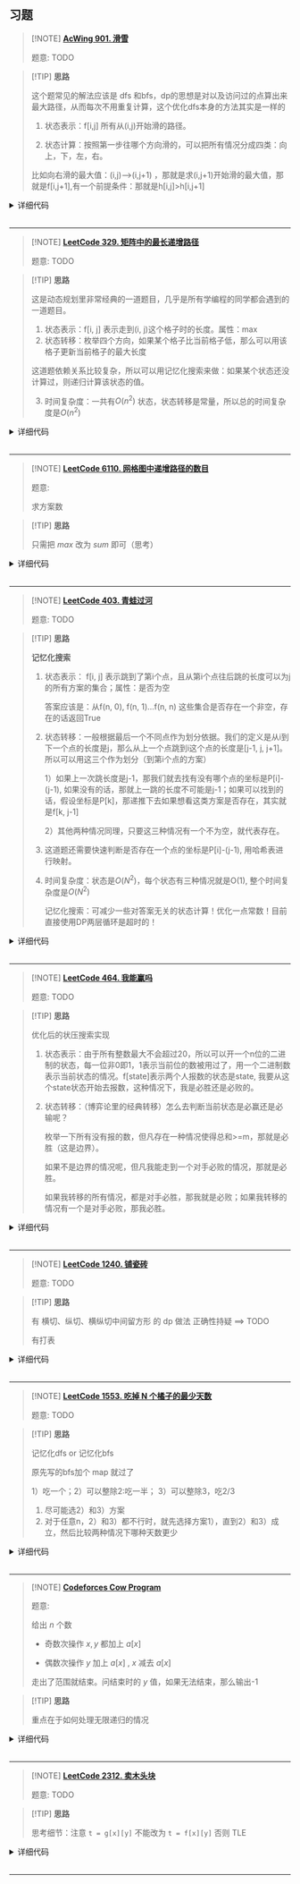 

## 习题

> [!NOTE] **[AcWing 901. 滑雪](https://www.acwing.com/problem/content/903/)**
> 
> 题意: TODO

> [!TIP] **思路**
>
> 这个题常见的解法应该是 dfs 和bfs，dp的思想是对以及访问过的点算出来最大路径，从而每次不用重复计算，这个优化dfs本身的方法其实是一样的
>
> 1. 状态表示：f[i,j] 所有从(i,j)开始滑的路径。
>
> 2. 状态计算：按照第一步往哪个方向滑的，可以把所有情况分成四类：向上，下，左，右。
>
> 比如向右滑的最大值：(i,j)-->(i,j+1) ，那就是求(i,j+1)开始滑的最大值，那就是f[i,j+1],有一个前提条件：那就是h[i,j]>h[i,j+1]

<details>
<summary>详细代码</summary>
<!-- tabs:start -->

##### **C++**

```cpp
#include <bits/stdc++.h>
using namespace std;

const int maxn = 305;
int n, m;
int h[maxn][maxn];
int f[maxn][maxn];

int dx[4] = {-1, 0, 0, 1}, dy[4] = {0, -1, 1, 0};
int dp(int x, int y) {
    if (f[x][y] != -1) return f[x][y];
    f[x][y] = 1;
    for (int i = 0; i < 4; ++i) {
        int nx = x + dx[i], ny = y + dy[i];
        if (nx < 1 || nx > n || ny < 1 || ny > m || h[nx][ny] >= h[x][y])
            continue;
        f[x][y] = max(f[x][y], dp(nx, ny) + 1);
    }
    return f[x][y];
}

int main() {
    cin >> n >> m;
    for (int i = 1; i <= n; ++i)
        for (int j = 1; j <= m; ++j) cin >> h[i][j];
    int res = 0;
    memset(f, -1, sizeof f);
    for (int i = 1; i <= n; ++i)
        for (int j = 1; j <= m; ++j) res = max(res, dp(i, j));
    cout << res << endl;
}
```

##### **Python**

```python
def dp(x, y):
    if f[x][y] != -1:  # 踩坑：判断是否已经计算过了，计算过了 直接返回，这就是记忆化搜索
        return f[x][y] 
    f[x][y] = 1  # 如果这个点没有被计算过，那初始值是为1的。（自己也算一步）
    dx, dy = [0, 0, -1, 1], [1, -1, -0, 0]
    for i in range(4):
        a, b = x + dx[i], y + dy[i]
        if 1 <= a <= n and 1 <= b <= m and g[x][y] > g[a][b]:
            f[x][y] = max(f[x][y], dp(a, b) + 1)
    return f[x][y]


if __name__ == '__main__':
    N = 310
    g = [[0] * N for _ in range(N)]
    f = [[-1] * N for _ in range(N)]
    dx = [(0, 1), (0, -1), (1, 0), (-1, 0)]

    n, m = map(int, input().split())
    for i in range(1, n + 1):
        nums = map(int, input().split())
        for j, val in enumerate(nums):
            g[i][j + 1] = val
    # 这样处理也可以哦         
    # g1=[[0]  *N]
    # for i in range(n):
    #   g1.append([0] + list(map(int, input().split())))

    # 更简约的处理输入：==> 就让下标从0开始，下面遍历也需要改成i,j从0到n/m，dp函数判断也是[0,n/m]
    # g = []
    # for i in range(n):
    #    g.append(list(map(int, input().split())))
    res = 0
    for i in range(1, n + 1):
        for j in range(1, m + 1):
            res = max(res, dp(i, j))
    print(res)
```

<!-- tabs:end -->
</details>

<br>

* * *

> [!NOTE] **[LeetCode 329. 矩阵中的最长递增路径](https://leetcode-cn.com/problems/longest-increasing-path-in-a-matrix/)**
> 
> 题意: TODO

> [!TIP] **思路**
>
> 这是动态规划里非常经典的一道题目，几乎是所有学编程的同学都会遇到的一道题目。
>
> 1. 状态表示：f[i, j] 表示走到(i, j)这个格子时的长度。属性：max
> 2. 状态转移：枚举四个方向，如果某个格子比当前格子低，那么可以用该格子更新当前格子的最大长度
>
> 这道题依赖关系比较复杂，所以可以用记忆化搜索来做：如果某个状态还没计算过，则递归计算该状态的值。
>
> 3. 时间复杂度：一共有$O(n^2)$ 状态，状态转移是常量，所以总的时间复杂度是$O(n^2)$

<details>
<summary>详细代码</summary>
<!-- tabs:start -->

##### **C++**

```cpp
class Solution {
public:
    int n, m;
    vector<vector<int>> f, w;
    int dx[4] = {-1, 0, 1, 0}, dy[4] = {0, 1, 0, -1};

    int dp(int x, int y) {
        auto& v = f[x][y];
        if (v != -1) return v;
        v = 1;
        for (int i = 0; i < 4; i ++ ) {
            int a = x + dx[i], b = y + dy[i];
            if (a >= 0 && a < n && b >= 0 && b < m && w[x][y] < w[a][b])
                v = max(v, dp(a, b) + 1);
        }
        return v;
    }

    int longestIncreasingPath(vector<vector<int>>& matrix) {
        if (matrix.empty() || matrix[0].empty()) return 0;
        w = matrix;
        n = w.size(), m = w[0].size();
        f = vector<vector<int>>(n, vector<int>(m, -1));

        int res = 0;
        for (int i = 0; i < n; i ++ )
            for (int j = 0; j < m; j ++ )
                res = max(res, dp(i, j));
        return res;
    }
};
```

##### ****Python-记忆化搜索1****

```python
class Solution:
    def longestIncreasingPath(self, matrix: List[List[int]]) -> int:
        if not matrix or not matrix[0]:
            return 0
        n, m  = len(matrix), len(matrix[0])

        # -1：未计算 0：不合法 1：合法；
        f = [[-1] * m for i in range(n)]
        res = 0

        def dp(x, y):
            # 计算过则直接返回（记忆化搜索）
            if f[x][y] != -1:return f[x][y]
            f[x][y] = 1
            dx, dy = [-1, 0, 1, 0], [0, -1, 0, 1]

            for i in range(4):
                a, b  = x + dx[i], y + dy[i]
                if 0 <= a < n and 0 <= b < m and matrix[a][b] > matrix[x][y]:
                    f[x][y] = max(f[x][y], dp(a, b) + 1)
            return f[x][y]

        for i in range(n):
            for j in range(m):
                res = max(res, dp(i, j))

        return res
```



**Python-记忆化搜索2**

```python
class Solution:
    def longestIncreasingPath(self, matrix: List[List[int]]) -> int:
        if not matrix:return 0
        n, m = len(matrix), len(matrix[0])
        dx, dy = [1, -1, 0, 0], [0, 0, 1, -1]
        
        @lru_cache(None)
        def dfs(x: int, y: int) -> int:
            best = 1
            for i in range(4):
                nx, ny = x + dx[i], y + dy[i]
                if 0 <= nx < n and 0 <= ny < m and matrix[nx][ny] > matrix[x][y]:
                    best = max(best, dfs(nx, ny) + 1)
            return best

        res = 0
        for i in range(n):
            for j in range(m):
                res = max(res, dfs(i, j))
        return res
```

<!-- tabs:end -->
</details>

<br>

* * *

> [!NOTE] **[LeetCode 6110. 网格图中递增路径的数目](https://leetcode.cn/problems/number-of-increasing-paths-in-a-grid/)**
> 
> 题意: 
> 
> 求方案数

> [!TIP] **思路**
> 
> 只需把 $max$ 改为 $sum$ 即可（思考）

<details>
<summary>详细代码</summary>
<!-- tabs:start -->

##### **C++**

```cpp
class Solution {
public:
    using LL = long long;
    const static int MOD = 1e9 + 7;
    
    vector<vector<int>> g;
    int n, m;
    vector<vector<LL>> f;
    
    int dx[4] = {-1, 0, 0, 1}, dy[4] = {0, -1, 1, 0};
    LL dp(int x, int y) {
        if (f[x][y] != -1)
            return f[x][y];
        f[x][y] = 1;
        for (int i = 0; i < 4; ++ i ) {
            int nx = x + dx[i], ny = y + dy[i];
            if (nx < 0 || nx >= n || ny < 0 || ny >= m || g[nx][ny] >= g[x][y])
                continue;
            f[x][y] = (f[x][y] + dp(nx, ny)) % MOD;
        }
        return f[x][y] % MOD;
    }
    
    int countPaths(vector<vector<int>>& grid) {
        this->g = grid, this->n = g.size(), this->m = g[0].size();
        this->f = vector<vector<LL>>(n, vector<LL>(m, -1));
        LL res = 0;
        for (int i = 0; i < n; ++ i )
            for (int j = 0; j < m; ++ j )
                res = (res + dp(i, j)) % MOD;
        return res;
    }
};
```

##### **Python**

```python

```

<!-- tabs:end -->
</details>

<br>

* * *

> [!NOTE] **[LeetCode 403. 青蛙过河](https://leetcode-cn.com/problems/frog-jump/)**
> 
> 题意: TODO

> [!TIP] **思路**
>
> **记忆化搜索**
>
> 1. 状态表示： f[i, j] 表示跳到了第i个点，且从第i个点往后跳的长度可以为j的所有方案的集合；属性：是否为空
>
>    答案应该是：从f(n, 0), f(n, 1)...f(n, n) 这些集合是否存在一个非空，存在的话返回True
>
> 2. 状态转移：一般根据最后一个不同点作为划分依据。我们的定义是从i到下一个点的长度是j，那么从上一个点跳到i这个点的长度是[j-1, j, j+1]。所以可以用这三个作为划分（到第i个点的方案）
>
>    1）如果上一次跳长度是j-1，那我们就去找有没有哪个点的坐标是P[i]-(j-1), 如果没有的话，那就上一跳的长度不可能是j-1；如果可以找到的话，假设坐标是P[k]，那递推下去如果想看这类方案是否存在，其实就是f[k, j-1]
>
>    2）其他两种情况同理，只要这三种情况有一个不为空，就代表存在。
>
> 3. 这道题还需要快速判断是否存在一个点的坐标是P[i]-(j-1), 用哈希表进行映射。
>
> 4. 时间复杂度：状态是$O(N^2)$，每个状态有三种情况就是O(1), 整个时间复杂度是$O(N^2)$
>
>    记忆化搜索：可减少一些对答案无关的状态计算！优化一点常数！目前直接使用DP两层循环是超时的！

<details>
<summary>详细代码</summary>
<!-- tabs:start -->

##### **C++**

```cpp
class Solution {
public:
    unordered_map<int, int> hash;
    vector<int> stones;
    map<pair<int, int>, bool> f;

    bool dp(int i, int j) {
        if (f.count({i, j})) return f[{i, j}];
        f[{i, j}] = false;
        for (int k = max(1, j - 1); k <= j + 1; ++ k )
            if (hash.count(stones[i] - k)) {
                int p = hash[stones[i] - k];
                if (dp(p, k)) {
                    f[{i, j}] = true;
                    break;
                }
            }
        return f[{i, j}];
    }

    bool canCross(vector<int>& _stones) {
        stones = _stones;
        int n = stones.size();
        for (int i = 0; i < n; ++ i ) hash[stones[i]] = i;
        // 从0向【后】跳1初始化合法
        f[{0, 1}] = true;
        for (int i = 0; i < n; ++ i )
            // 遍历可能结果集
            if (dp(n - 1, i)) return true;
        return false;
    }
};
```

##### **C++**

```cpp
// yxc
const int N = 2010;

int f[N][N];

class Solution {
public:
    unordered_map<int, int> hash;
    vector<int> stones;

    int dp(int x, int y) {
        if (f[x][y] != -1) return f[x][y];
        f[x][y] = 0;
        for (int k = max(1, y - 1); k <= y + 1; k ++ ) {
            int z = stones[x] - k;
            if (hash.count(z)) {
                int p = hash[z];
                if (dp(p, k)) {
                    f[x][y] = 1;
                    break;
                }
            }
        }
        return f[x][y];
    }

    bool canCross(vector<int>& _stones) {
        stones = _stones;
        int n = stones.size();
        for (int i = 0; i < n; i ++ ) hash[stones[i]] = i;
        memset(f, -1, sizeof f);
        f[0][1] = 1;
        for (int i = 0; i < n; i ++ )
            if (dp(n - 1, i))
                return true;
        return false;
    }
};
```

##### **Python 记忆化搜索**

```python
class Solution:
    def canCross(self, stones: List[int]) -> bool:
        n = len(stones)
        def dp(i, j):
          	# 计算过则直接返回（记忆化搜索）
            if f[i][j] != -1:return f[i][j]
            f[i][j] = 0
            
            # 枚举上一次跳的三种情况：j - 1, j, j + 1
            for k in range(max(1, j - 1),  j + 2):
                if my_dict[stones[i] - k] != -1:  # 确保该位置有石头
                    p = my_dict[stones[i] - k]
                    if dp(p, k): 
                        f[i][j] = 1
                        break
            return f[i][j]
        
        #  -1：未计算 0：不合法 1：合法；
        f = [[-1] * (n + 1) for _ in range(n + 1)]
        my_dict = collections.defaultdict(lambda: -1)
        for i in range(n):
            my_dict[stones[i]] = i
        
        f[0][1] = 1 # 初始化，0号位第一块石头跳一步状态合法（题意）
        
        # 枚举能否最后一块石头能否往后跳i步！有一个合法即可以跳到最后一块石头！
        for i in range(n):
            if dp(n - 1, i):
                return True
        return False
```

<!-- tabs:end -->
</details>

<br>

* * *

> [!NOTE] **[LeetCode 464. 我能赢吗](https://leetcode-cn.com/problems/can-i-win/)**
> 
> 题意: TODO

> [!TIP] **思路**
>
> 优化后的状压搜索实现
>
> 1. 状态表示：由于所有整数最大不会超过20，所以可以开一个n位的二进制的状态，每一位非0即1，1表示当前位的数被用过了，用一个二进制数表示当前状态的情况。f[state]表示两个人报数的状态是state, 我要从这个state状态开始去报数，这种情况下，我是必胜还是必败的。
>
> 2. 状态转移：（博弈论里的经典转移）怎么去判断当前状态是必赢还是必输呢？
>
>    枚举一下所有没有报的数，但凡存在一种情况使得总和>=m，那就是必胜（这是边界）。
>
>    如果不是边界的情况呢，但凡我能走到一个对手必败的情况，那就是必胜。
>
>    如果我转移的所有情况，都是对手必胜，那我就是必败；如果我转移的情况有一个是对手必败，那我必胜。

<details>
<summary>详细代码</summary>
<!-- tabs:start -->

##### **C++ 优化**

```cpp
class Solution {
public:
// 优化 according
    // f[x] 表示某个状态是必胜还是必败
    vector<int> f;
    int n, m;
    int dp(int x) {
        if (f[x] != -1) return f[x];
        int sum = 0;
        for (int i = 0; i < n; ++ i )
            if (x >> i & 1)
                sum += i + 1;
        for (int i = 0; i < n; ++ i ) {
            if (x >> i & 1) continue;
            if (sum + i + 1 >= m) return f[x] = 1;  // 可以拿 i 必胜
            if (!dp(x + (1 << i))) return f[x] = 1; // 可以导致对方必败 必胜
        }
        return f[x] = 0;
    }
    bool canIWin(int _n, int _m) {
        n = _n, m = _m;
        if (n * (n + 1) / 2 < m) return false;
        f.resize(1 << n, -1);
        return dp(0);
    }
};
```

##### **C++**

```cpp
class Solution {
public:
    // 不能使用重复整数 状态压缩20个位
    // dp[i][j] 表示剩下整数状态为i时 累积和为j的先手结果
    // dp[i][j] = 穷举接下来选择每一个数的下一个状态是否可能为true
    // 如果有任意一个值为true 则当前状态必败 否则必胜
    int mxInt, tot;
    //unordered_map<pair<int,int>, int> m;  // hash不可用
    map<pair<int, int>, int> m;
    bool dfs(int state, int sum) {
        if (sum >= tot) return true;
        if (m.find({state, sum}) != m.end()) return m[{state, sum}];
        bool f = true;
        for (int i = 1; i <= mxInt; ++ i )
            if ((state & (1 << i)) == 0)
                if (dfs(state | (1 << i), sum + i)) {
                    f = false;
                    break;
                }
        return m[{state,sum}] = f;
    }
    bool canIWin(int maxChoosableInteger, int desiredTotal) {
        mxInt = maxChoosableInteger, tot = desiredTotal;
        // 所有数相加仍小于tot false
        if ((mxInt + 1) * mxInt / 2 < tot) return false;
        for (int i = 1; i <= mxInt; ++ i )
            // 选择 i 当前sum为i
            if (dfs(1 << i, i))
                return true;
        return false;
    }
};
```

##### **Python 记忆化搜索1**

```python
class Solution:
    def canIWin(self, n: int, m: int) -> bool:
        if n * (n + 1) // 2 < m:
            return False
        f = [-1] * (1 << n)

        def dp(x):
            # 记忆化：已经被算过了，直接返回
            if f[x] != -1:
                return f[x]
            sumn = 0
            for i in range(n):
                if x >> i & 1:
                    sumn += i + 1
            
            for i in range(n):
              	# 当前位是1，说明已经被人用了
                if x >> i & 1:continue
                # 当前状态的总和 + 选择了当前位数字 > m
                if sumn + i + 1 >= m:
                    f[x] = 1
                    return f[x]
                # 遍历所有对手可能从哪个状态开始选数字
                if not dp(x + (1 << i)):
                    f[x] = 1
                    return f[x]
            f[x] = 0
            return f[x]

        return bool(dp(0))
```



**Python 记忆化搜索2**

```python
class Solution:
    def canIWin(self, n, m):
        if n * (n + 1) / 2 < m:
            return False

        @lru_cache(None)
        def dfs(x, s):
            for i in range(n):
                if (x >> i) & 1:
                    continue
                if s + i + 1 >= m:
                    return True 
                if not dfs(x + (1 << i), s + i + 1):
                    return True
            return False 
            
        return dfs(0, 0)
```



<!-- tabs:end -->
</details>

<br>

* * *

> [!NOTE] **[LeetCode 1240. 铺瓷砖](https://leetcode-cn.com/problems/tiling-a-rectangle-with-the-fewest-squares/)**
> 
> 题意: TODO

> [!TIP] **思路**
> 
> 有 横切、纵切、横纵切中间留方形 的 dp 做法 正确性持疑 ==> TODO
> 
> 有打表

<details>
<summary>详细代码</summary>
<!-- tabs:start -->

##### **C++**

```cpp
vector<vector<int>> v = {{1},
                         {2, 1},
                         {3, 3, 1},
                         {4, 2, 4, 1},
                         {5, 4, 4, 5, 1},
                         {6, 3, 2, 3, 5, 1},
                         {7, 5, 5, 5, 5, 5, 1},
                         {8, 4, 5, 2, 5, 4, 7, 1},
                         {9, 6, 3, 6, 6, 3, 6, 7, 1},
                         {10, 5, 6, 4, 2, 4, 6, 5, 6, 1},
                         {11, 7, 6, 6, 6, 6, 6, 6, 7, 6, 1},
                         {12, 6, 4, 3, 6, 2, 6, 3, 4, 5, 7, 1},
                         {13, 8, 7, 7, 6, 6, 6, 6, 7, 7, 6, 7, 1}};

int tilingRectangle(int n, int m) {
    if (n < m) swap(n, m);
    return v[n - 1][m - 1];
}
```

##### **Python**

```python

```





<!-- tabs:end -->
</details>

<br>

* * *

> [!NOTE] **[LeetCode 1553. 吃掉 N 个橘子的最少天数](https://leetcode-cn.com/problems/minimum-number-of-days-to-eat-n-oranges/)**
> 
> 题意: TODO

> [!TIP] **思路**
>
> 记忆化dfs or 记忆化bfs
>
> 原先写的bfs加个 map 就过了
>
> 1）吃一个；2）可以整除2:吃一半； 3）可以整除3，吃2/3
>
> 1. 尽可能选2）和3）方案
> 2. 对于任意n，2）和3）都不行时，就先选择方案1），直到2）和3）成立，然后比较两种情况下哪种天数更少

<details>
<summary>详细代码</summary>
<!-- tabs:start -->

##### **C++ dfs**

```cpp
class Solution {
public:
    // f[n] n个橘子可以吃的最小天数
    // f[0] = 0, f[1] = 1;
    // f[x] = v
    //          f[x+1] = min(f[x+1], f[x]+1);
    //          f[x*2] = min(f[x*2], f[x]+1);
    //          f[x*3] = min(f[x*3], f[x]+1);
    // n范围比较大 说明可以找规律
    // ====> 找规律失败 说明考虑记忆化
    // 记忆化的策略由推理可知 尽可能吃2/3

    // 12ms
    unordered_map<int, int> m;
    int find(int x) {
        if (m.count(x)) return m[x];
        if (x == 0)
            return 0;
        else if (x == 1)
            return 1;
        else if (x == 2)
            return 2;
        return m[x] = min(find(x / 3) + x % 3, find(x / 2) + x % 2) + 1;
    }
    int minDays(int n) { return find(n); }
};
```

##### **C++ bfs**

```cpp
class Solution {
public:
    // 广搜
    // 156ms
    int minDays(int n) {
        unordered_map<int, bool> m;
        queue<int> q;
        q.push(n);
        int d = 0;
        while (!q.empty()) {
            int sz = q.size();
            while (sz--) {
                int nv = q.front();
                q.pop();
                if (!nv) return d;
                if (nv % 3 == 0 && !m[nv / 3]) {
                    q.push(nv / 3);
                    m[nv / 3] = true;
                }
                if (nv % 2 == 0 && !m[nv / 2]) {
                    q.push(nv / 2);
                    m[nv / 2] = true;
                }
                if (!m[nv - 1]) {
                    q.push(nv - 1);
                    m[nv - 1] = true;
                }
            }
            ++d;
        }
        return d;
    }
};
```

##### **Python**

```python
class Solution:
    @lru_cache(None)  # 记忆化搜索
    def minDays(self, n: int) -> int:
        if n == 0:
            return 0
        if n == 1:
            return 1
        return 1 + min(self.minDays(n // 2) + n % 2, self.minDays(n // 3) + n % 3)
```



**Python-BFS**

```python
class Solution:
    def minDays(self, n: int) -> int:
        q = deque([(n, 0)])
        my_set = set()
        while q:
            nums, cnt = q.popleft()
            if not nums:
                return cnt
            if nums in my_set:
                continue
            my_set.add(nums)
            q.append([nums - 1, cnt + 1])
            if nums % 2 == 0:
                q.append([nums // 2, cnt + 1])
            if nums % 3 == 0:
                q.append([nums // 3, cnt + 1])
```



<!-- tabs:end -->
</details>

<br>

* * *

> [!NOTE] **[Codeforces Cow Program](http://codeforces.com/problemset/problem/283/B)**
> 
> 题意: 
> 
> 给出 $n$ 个数
> 
> - 奇数次操作 $x,y$ 都加上 $a[x]$
> 
> - 偶数次操作 $y$ 加上 $a[x]$ , $x$ 减去 $a[x]$
> 
> 走出了范围就结束。问结束时的 $y$ 值，如果无法结束，那么输出-1


> [!TIP] **思路**
> 
> 重点在于如何处理无限递归的情况

<details>
<summary>详细代码</summary>
<!-- tabs:start -->

##### **C++**

```cpp
// Problem: B. Cow Program
// Contest: Codeforces - Codeforces Round #174 (Div. 1)
// URL: https://codeforces.com/problemset/problem/283/B
// Memory Limit: 256 MB
// Time Limit: 2000 ms

#include <bits/stdc++.h>
using namespace std;

using LL = long long;
const static int N = 2e5 + 10;

int n, a[N];
LL f[2][N];

bool u[2][N], v[2][N];

LL dfs(int x, int sel) {
    if (x < 1 || x > n)
        return 0;
    if (u[sel][x])
        return v[sel][x] ? f[sel][x] : -1;
    u[sel][x] = 1;	// 避免无限递归
    LL t = dfs(x + (sel ? -a[x] : a[x]), sel ^ 1);
    v[sel][x] = 1;
    return f[sel][x] = (~t ? t + a[x] : t);
}

int main() {
    cin >> n;
    for (int i = 2; i <= n; ++i)
        cin >> a[i];

    for (int i = 1; i < n; ++i) {
        a[1] = i;
        cout << (~dfs(a[1] + 1, 1) ? f[1][a[1] + 1] + a[1] : -1) << endl;
    }

    return 0;
}
```

##### **Python**

```python

```

<!-- tabs:end -->
</details>

<br>

* * *

> [!NOTE] **[LeetCode 2312. 卖木头块](https://leetcode.cn/problems/selling-pieces-of-wood/)**
> 
> 题意: TODO

> [!TIP] **思路**
> 
> 思考细节：注意 `t = g[x][y]` 不能改为 `t = f[x][y]` 否则 TLE

<details>
<summary>详细代码</summary>
<!-- tabs:start -->

##### **C++**

```cpp
class Solution {
public:
    using LL = long long;
    const static int N = 210;
    
    int n, m;
    vector<vector<int>> ps;
    LL f[N][N], g[N][N];
    
    LL dfs(int x, int y) {
        if (f[x][y] != -1)
            return f[x][y];
        // 此处不能直接使用 f[x][y]
        LL t = g[x][y];
        
        for (int i = 1; i <= x / 2; ++ i )
            t = max(t, dfs(i, y) + dfs(x - i, y));
        for (int i = 1; i <= y / 2; ++ i )
            t = max(t, dfs(x, i) + dfs(x, y - i));
        
        return f[x][y] = t;
    }
    
    long long sellingWood(int n, int m, vector<vector<int>>& prices) {
        this->n = n, this->m = m, this->ps = prices;
        // 优化，以避免在 dfs 内部枚举
        for (auto & p : ps)
            g[p[0]][p[1]] = max(g[p[0]][p[1]], (LL)p[2]);
        for (int i = 1; i < N; ++ i )
            for (int j = 1; j < N; ++ j )
                g[i][j] = max(g[i][j], max(g[i][j - 1], g[i - 1][j]));
        
        memset(f, -1, sizeof f);
        return dfs(n, m);
    }
};
```

##### **Python**

```python

```

<!-- tabs:end -->
</details>

<br>

* * *